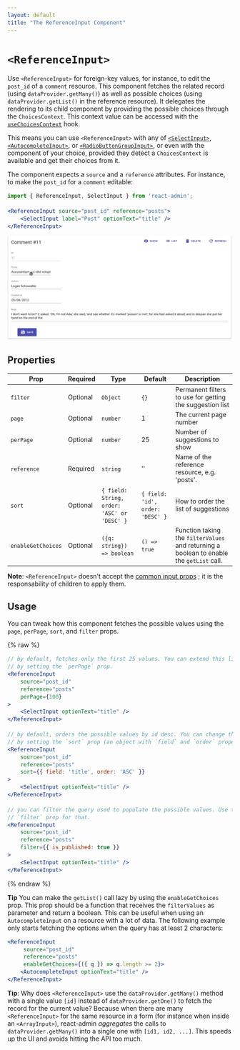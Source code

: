 ```yaml
---
layout: default
title: "The ReferenceInput Component"
---
```


# `<ReferenceInput>`

Use `<ReferenceInput>` for foreign-key values, for instance, to edit the `post_id` of a `comment` resource. This component fetches the related record (using `dataProvider.getMany()`) as well as possible choices (using `dataProvider.getList()` in the reference resource). It delegates the rendering to its child component by providing the possible choices through the `ChoicesContext`. This context value can be accessed with the [`useChoicesContext`](./useChoicesContext.md) hook.

This means you can use `<ReferenceInput>` with any of [`<SelectInput>`](./SelectInput.md), [`<AutocompleteInput>`](./AutocompleteInput.md), or [`<RadioButtonGroupInput>`](./RadioButtonGroupInput.md), or even with the component of your choice, provided they detect a `ChoicesContext` is available and get their choices from it.

The component expects a `source` and a `reference` attributes. For instance, to make the `post_id` for a `comment` editable:

```jsx
import { ReferenceInput, SelectInput } from 'react-admin';

<ReferenceInput source="post_id" reference="posts">
    <SelectInput label="Post" optionText="title" />
</ReferenceInput>
```

![ReferenceInput](./img/reference-input.gif)

## Properties

| Prop               | Required | Type                                        | Default                          | Description                                                                                                       |
|--------------------|----------|---------------------------------------------|----------------------------------|-------------------------------------------------------------------------------------------------------------------|
| `filter`           | Optional | `Object`                                    | `{}`                             | Permanent filters to use for getting the suggestion list                                                          |
| `page`             | Optional | `number`                                    | 1                                | The current page number                                                                                           |
| `perPage`          | Optional | `number`                                    | 25                               | Number of suggestions to show                                                                                     |
| `reference`        | Required | `string`                                    | ''                               | Name of the reference resource, e.g. 'posts'.                                                                     |
| `sort`             | Optional | `{ field: String, order: 'ASC' or 'DESC' }` | `{ field: 'id', order: 'DESC' }` | How to order the list of suggestions                                                                              |
| `enableGetChoices` | Optional | `({q: string}) => boolean`                  | `() => true`                     | Function taking the `filterValues` and returning a boolean to enable the `getList` call.                          |


**Note**: `<ReferenceInput>` doesn't accept the [common input props](./Inputs.md#common-input-props) ; it is the responsability of children to apply them.

## Usage

You can tweak how this component fetches the possible values using the `page`, `perPage`, `sort`, and `filter` props.

{% raw %}
```jsx
// by default, fetches only the first 25 values. You can extend this limit
// by setting the `perPage` prop.
<ReferenceInput
    source="post_id"
    reference="posts"
    perPage={100}
>
    <SelectInput optionText="title" />
</ReferenceInput>

// by default, orders the possible values by id desc. You can change this order
// by setting the `sort` prop (an object with `field` and `order` properties).
<ReferenceInput
    source="post_id"
    reference="posts"
    sort={{ field: 'title', order: 'ASC' }}
>
    <SelectInput optionText="title" />
</ReferenceInput>

// you can filter the query used to populate the possible values. Use the
// `filter` prop for that.
<ReferenceInput
    source="post_id"
    reference="posts"
    filter={{ is_published: true }}
>
    <SelectInput optionText="title" />
</ReferenceInput>
```
{% endraw %}

**Tip** You can make the `getList()` call lazy by using the `enableGetChoices` prop. This prop should be a function that receives the `filterValues` as parameter and return a boolean. This can be useful when using an `AutocompleteInput` on a resource with a lot of data. The following example only starts fetching the options when the query has at least 2 characters:

```jsx
<ReferenceInput
     source="post_id"
     reference="posts"
     enableGetChoices={({ q }) => q.length >= 2}>
    <AutocompleteInput optionText="title" />
</ReferenceInput>
```

**Tip**: Why does `<ReferenceInput>` use the `dataProvider.getMany()` method with a single value `[id]` instead of `dataProvider.getOne()` to fetch the record for the current value? Because when there are many `<ReferenceInput>` for the same resource in a form (for instance when inside an `<ArrayInput>`), react-admin *aggregates* the calls to `dataProvider.getMany()` into a single one with `[id1, id2, ...]`. This speeds up the UI and avoids hitting the API too much.
